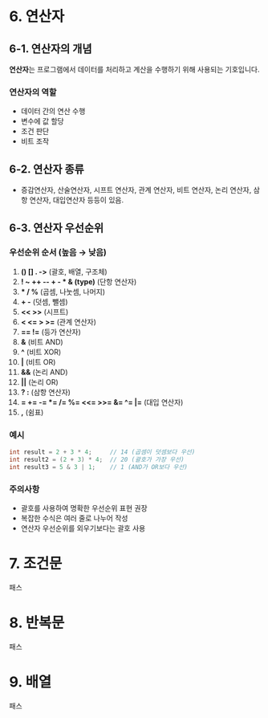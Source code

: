 # 6. 연산자

## 6-1. 연산자의 개념

**연산자**는 프로그램에서 데이터를 처리하고 계산을 수행하기 위해 사용되는 기호입니다.

### 연산자의 역할

-   데이터 간의 연산 수행
-   변수에 값 할당
-   조건 판단
-   비트 조작

## 6-2. 연산자 종류

-   증감연산자, 산술연산자, 시프트 연산자, 관계 연산자, 비트 연산자, 논리 연산자, 삼항 연산자, 대입연산자 등등이 있음.

## 6-3. 연산자 우선순위

### 우선순위 순서 (높음 → 낮음)

1. **() [] . ->** (괄호, 배열, 구조체)
2. **! ~ ++ -- + - \* & (type)** (단항 연산자)
3. **\* / %** (곱셈, 나눗셈, 나머지)
4. **+ -** (덧셈, 뺄셈)
5. **<< >>** (시프트)
6. **< <= > >=** (관계 연산자)
7. **== !=** (등가 연산자)
8. **&** (비트 AND)
9. **^** (비트 XOR)
10. **|** (비트 OR)
11. **&&** (논리 AND)
12. **||** (논리 OR)
13. **? :** (삼항 연산자)
14. **= += -= \*= /= %= <<= >>= &= ^= |=** (대입 연산자)
15. **,** (쉼표)

### 예시

```c
int result = 2 + 3 * 4;     // 14 (곱셈이 덧셈보다 우선)
int result2 = (2 + 3) * 4;  // 20 (괄호가 가장 우선)
int result3 = 5 & 3 | 1;    // 1 (AND가 OR보다 우선)
```

### 주의사항

-   괄호를 사용하여 명확한 우선순위 표현 권장
-   복잡한 수식은 여러 줄로 나누어 작성
-   연산자 우선순위를 외우기보다는 괄호 사용

# 7. 조건문

패스

# 8. 반복문

패스

# 9. 배열

패스
